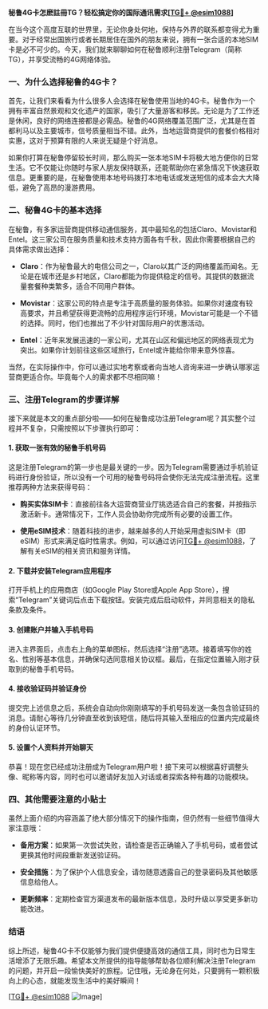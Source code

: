 **秘鲁4G卡怎麽註冊TG？轻松搞定你的国际通讯需求[[TG💪+ @esim1088](https://t.me/s/esim1088)]**

在当今这个高度互联的世界里，无论你身处何地，保持与外界的联系都变得尤为重要。对于经常出国旅行或者长期居住在国外的朋友来说，拥有一张合适的本地SIM卡是必不可少的。今天，我们就来聊聊如何在秘鲁顺利注册Telegram（简称TG），并享受流畅的4G网络体验。

### 一、为什么选择秘鲁的4G卡？

首先，让我们来看看为什么很多人会选择在秘鲁使用当地的4G卡。秘鲁作为一个拥有丰富自然景观和文化遗产的国家，吸引了大量游客和移民。无论是为了工作还是休闲，良好的网络连接都是必需品。秘鲁的4G网络覆盖范围广泛，尤其是在首都利马以及主要城市，信号质量相当不错。此外，当地运营商提供的套餐价格相对实惠，这对于预算有限的人来说无疑是个好消息。

如果你打算在秘鲁停留较长时间，那么购买一张本地SIM卡将极大地方便你的日常生活。它不仅能让你随时与家人朋友保持联系，还能帮助你在紧急情况下快速获取信息。更重要的是，在秘鲁使用本地号码拨打本地电话或发送短信的成本会大大降低，避免了高昂的漫游费用。

### 二、秘鲁4G卡的基本选择

在秘鲁，有多家运营商提供移动通信服务，其中最知名的包括Claro、Movistar和Entel。这三家公司在服务质量和技术支持方面各有千秋，因此你需要根据自己的具体需求做出选择：

- **Claro**：作为秘鲁最大的电信公司之一，Claro以其广泛的网络覆盖而闻名。无论是在城市还是乡村地区，Claro都能为你提供稳定的信号。其提供的数据流量套餐种类繁多，适合不同用户群体。
  
- **Movistar**：这家公司的特点是专注于高质量的服务体验。如果你对速度有较高要求，并且希望获得更流畅的应用程序运行环境，Movistar可能是一个不错的选择。同时，他们也推出了不少针对国际用户的优惠活动。

- **Entel**：近年来发展迅速的一家公司，尤其在山区和偏远地区的网络表现尤为突出。如果你计划前往这些区域旅行，Entel或许能给你带来意外惊喜。

当然，在实际操作中，你可以通过实地考察或者向当地人咨询来进一步确认哪家运营商更适合你。毕竟每个人的需求都不尽相同嘛！

### 三、注册Telegram的步骤详解

接下来就是本文的重点部分啦——如何在秘鲁成功注册Telegram呢？其实整个过程并不复杂，只需按照以下步骤执行即可：

#### 1. 获取一张有效的秘鲁手机号码

这是注册Telegram的第一步也是最关键的一步。因为Telegram需要通过手机验证码进行身份验证，所以没有一个可用的秘鲁号码将会使你无法完成注册流程。这里推荐两种方法来获得号码：

- **购买实体SIM卡**：直接前往各大运营商营业厅挑选适合自己的套餐，并按指示激活新卡。通常情况下，工作人员会协助你完成所有必要的设置工作。
  
- **使用eSIM技术**：随着科技的进步，越来越多的人开始采用虚拟SIM卡（即eSIM）形式来满足临时性需求。例如，可以通过访问[TG💪+ @esim1088](https://t.me/s/esim1088)，了解有关eSIM的相关资讯和服务详情。

#### 2. 下载并安装Telegram应用程序

打开手机上的应用商店（如Google Play Store或Apple App Store），搜索“Telegram”关键词后点击下载按钮。安装完成后启动软件，并同意相关的隐私条款及条件。

#### 3. 创建账户并输入手机号码

进入主界面后，点击右上角的菜单图标，然后选择“注册”选项。接着填写你的姓名、性别等基本信息，并确保勾选同意相关协议框。最后，在指定位置输入刚才获取到的秘鲁手机号码。

#### 4. 接收验证码并验证身份

提交完上述信息之后，系统会自动向你刚刚填写的手机号码发送一条包含验证码的消息。请耐心等待几分钟直至收到该短信，随后将其输入至相应的位置内完成最终的身份认证环节。

#### 5. 设置个人资料并开始聊天

恭喜！现在您已经成功注册成为Telegram用户啦！接下来可以根据喜好调整头像、昵称等内容，同时也可以邀请好友加入对话或者探索各种有趣的功能模块。

### 四、其他需要注意的小贴士

虽然上面介绍的内容涵盖了绝大部分情况下的操作指南，但仍然有一些细节值得大家注意哦：

- **备用方案**：如果第一次尝试失败，请检查是否正确输入了手机号码，或者尝试更换其他时间段重新发送验证码。
  
- **安全措施**：为了保护个人信息安全，请勿随意透露自己的登录密码及其他敏感信息给他人。
  
- **更新频率**：定期检查官方渠道发布的最新版本信息，及时升级以享受更多新功能改进。

### 结语

综上所述，秘鲁4G卡不仅能够为我们提供便捷高效的通信工具，同时也为日常生活增添了无限乐趣。希望本文所提供的指导能够帮助各位顺利解决注册Telegram的问题，并开启一段愉快美好的旅程。记住哦，无论身在何处，只要拥有一颗积极向上的心态，就能发现生活中的美好瞬间！

[[TG💪+ @esim1088](https://t.me/s/esim1088) ![Image](https://i.postimg.cc/4NQfJmqS/Snipaste-2025-05-13-00-14-12.png)]